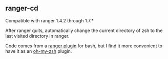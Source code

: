 ## ranger-cd

Compatible with ranger 1.4.2 through 1.7.\*

After ranger quits, automatically change the current directory of zsh to the
last visited directory in ranger.

Code comes from a [ranger plugin](https://github.com/ranger/ranger/blob/master/examples/bash_automatic_cd.sh)
for bash, but I find it more convenient to have it as an [oh-my-zsh](https://github.com/robbyrussell/oh-my-zsh/) plugin.
